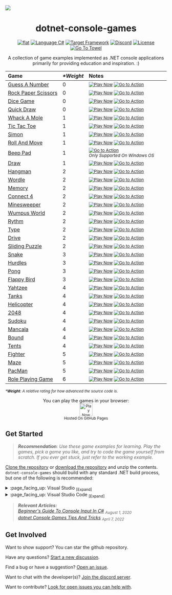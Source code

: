 <img src="https://github.com/ZacharyPatten/dotnet-console-games/blob/main/.github/resources/banner1.png?raw=true" />

<h1 align="center">
	dotnet-console-games
</h1>

<p align="center">
	<a href="https://github.com/ZacharyPatten/dotnet-console-games" alt="GitHub repo"><img alt="flat" src="https://raw.githubusercontent.com/ZacharyPatten/dotnet-console-games/main/.github/resources/github-repo-black.svg"></a>
	<a href="https://docs.microsoft.com/en-us/dotnet/csharp/"><img src="https://raw.githubusercontent.com/ZacharyPatten/dotnet-console-games/main/.github/resources/language-csharp.svg" title="Language C#" alt="Language C#"></a>
	<a href="https://dotnet.microsoft.com/download"><img src="https://raw.githubusercontent.com/ZacharyPatten/dotnet-console-games/main/.github/resources/dotnet-badge.svg" title="Target Framework" alt="Target Framework"></a>
	<a href="https://discord.gg/4XbQbwF" alt="Discord"><img src="https://raw.githubusercontent.com/ZacharyPatten/dotnet-console-games/main/.github/resources/discord-badge.svg" title="Go To Discord Server" alt="Discord"/></a>
	<a href="https://github.com/ZacharyPatten/dotnet-console-games/blob/main/LICENSE" alt="License"><img src="https://raw.githubusercontent.com/ZacharyPatten/dotnet-console-games/main/.github/resources/license-MIT-green.svg" title="Go To License" alt="License"/></a>
	<a href="https://github.com/ZacharyPatten/Towel"><img src="https://github.com/ZacharyPatten/Towel/blob/main/.github/Resources/UsingTowel.svg?raw=true" title="Go To Towel"></a>
</p>

<p align="center">
	A collection of game examples implemented as .NET console applications primarily for providing education and inspiration. :)
</p>

|Game|_\*Weight_|Notes&nbsp;&nbsp;&nbsp;&nbsp;&nbsp;&nbsp;&nbsp;&nbsp;&nbsp;&nbsp;&nbsp;&nbsp;&nbsp;&nbsp;&nbsp;&nbsp;&nbsp;&nbsp;&nbsp;&nbsp;&nbsp;&nbsp;&nbsp;&nbsp;&nbsp;&nbsp;&nbsp;&nbsp;&nbsp;&nbsp;&nbsp;&nbsp;&nbsp;&nbsp;&nbsp;&nbsp;&nbsp;&nbsp;&nbsp;&nbsp;&nbsp;&nbsp;&nbsp;&nbsp;&nbsp;&nbsp;&nbsp;&nbsp;&nbsp;&nbsp;&nbsp;&nbsp;&nbsp;&nbsp;&nbsp;&nbsp;&nbsp;&nbsp;&nbsp;&nbsp;&nbsp;&nbsp;&nbsp;&nbsp;&nbsp;&nbsp;&nbsp;&nbsp;&nbsp;&nbsp;|
|:-|:-|:-|
|[Guess&nbsp;A&nbsp;Number](https://github.com/ZacharyPatten/dotnet-console-games/tree/main/Projects/Guess%20A%20Number)|0|<sub><a href="https://zacharypatten.github.io/dotnet-console-games/Guess%20A%20Number" alt="Play Now"><img src="https://raw.githubusercontent.com/ZacharyPatten/dotnet-console-games/main/.github/resources/play-badge.svg" title="Play Now" alt="Play Now"/></a>&nbsp;<a href="https://github.com/ZacharyPatten/dotnet-console-games/actions"><img src="https://github.com/ZacharyPatten/dotnet-console-games/workflows/Guess%20A%20Number%20Build/badge.svg" title="Go to Action" alt="Go to Action"></a></sub>|
|[Rock&nbsp;Paper&nbsp;Scissors](https://github.com/ZacharyPatten/dotnet-console-games/tree/main/Projects/Rock%20Paper%20Scissors)|0|<sub><a href="https://zacharypatten.github.io/dotnet-console-games/Rock%20Paper%20Scissors" alt="Play Now"><img src="https://raw.githubusercontent.com/ZacharyPatten/dotnet-console-games/main/.github/resources/play-badge.svg" title="Play Now" alt="Play Now"/></a>&nbsp;<a href="https://github.com/ZacharyPatten/dotnet-console-games/actions"><img src="https://github.com/ZacharyPatten/dotnet-console-games/workflows/Rock%20Paper%20Scissors%20Build/badge.svg" title="Go to Action" alt="Go to Action"></a></sub>|
|[Dice&nbsp;Game](https://github.com/ZacharyPatten/dotnet-console-games/tree/main/Projects/Dice%20Game)|0|<sub><a href="https://zacharypatten.github.io/dotnet-console-games/Dice%20Game" alt="Play Now"><img src="https://raw.githubusercontent.com/ZacharyPatten/dotnet-console-games/main/.github/resources/play-badge.svg" title="Play Now" alt="Play Now"/></a>&nbsp;<a href="https://github.com/ZacharyPatten/dotnet-console-games/actions"><img src="https://github.com/ZacharyPatten/dotnet-console-games/workflows/Dice%20Game%20Build/badge.svg" title="Go to Action" alt="Go to Action"></a></sub>|
|[Quick&nbsp;Draw](https://github.com/ZacharyPatten/dotnet-console-games/tree/main/Projects/Quick%20Draw)|0|<sub><a href="https://zacharypatten.github.io/dotnet-console-games/Quick%20Draw" alt="Play Now"><img src="https://raw.githubusercontent.com/ZacharyPatten/dotnet-console-games/main/.github/resources/play-badge.svg" title="Play Now" alt="Play Now"/></a>&nbsp;<a href="https://github.com/ZacharyPatten/dotnet-console-games/actions"><img src="https://github.com/ZacharyPatten/dotnet-console-games/workflows/Quick%20Draw%20Build/badge.svg" title="Go to Action" alt="Go to Action"></a></sub>|
|[Whack&nbsp;A&nbsp;Mole](https://github.com/ZacharyPatten/dotnet-console-games/tree/main/Projects/Whack%20A%20Mole)|1|<sub><a href="https://zacharypatten.github.io/dotnet-console-games/Whack%20A%20Mole" alt="Play Now"><img src="https://raw.githubusercontent.com/ZacharyPatten/dotnet-console-games/main/.github/resources/play-badge.svg" title="Play Now" alt="Play Now"/></a>&nbsp;<a href="https://github.com/ZacharyPatten/dotnet-console-games/actions"><img src="https://github.com/ZacharyPatten/dotnet-console-games/workflows/Whack%20A%20Mole%20Build/badge.svg" title="Go to Action" alt="Go to Action"></a></sub>|
|[Tic&nbsp;Tac&nbsp;Toe](https://github.com/ZacharyPatten/dotnet-console-games/tree/main/Projects/Tic%20Tac%20Toe)|1|<sub><a href="https://zacharypatten.github.io/dotnet-console-games/Tic%20Tac%20Toe" alt="Play Now"><img src="https://raw.githubusercontent.com/ZacharyPatten/dotnet-console-games/main/.github/resources/play-badge.svg" title="Play Now" alt="Play Now"/></a>&nbsp;<a href="https://github.com/ZacharyPatten/dotnet-console-games/actions"><img src="https://github.com/ZacharyPatten/dotnet-console-games/workflows/Tic%20Tac%20Toe%20Build/badge.svg" title="Go to Action" alt="Go to Action"></a></sub>|
|[Simon](https://github.com/ZacharyPatten/dotnet-console-games/tree/main/Projects/Simon)|1|<sub><a href="https://zacharypatten.github.io/dotnet-console-games/Simon" alt="Play Now"><img src="https://raw.githubusercontent.com/ZacharyPatten/dotnet-console-games/main/.github/resources/play-badge.svg" title="Play Now" alt="Play Now"/></a>&nbsp;<a href="https://github.com/ZacharyPatten/dotnet-console-games/actions"><img src="https://github.com/ZacharyPatten/dotnet-console-games/workflows/Simon%20Build/badge.svg" title="Go to Action" alt="Go to Action"></a></sub>|
|[Roll&nbsp;And&nbsp;Move](https://github.com/ZacharyPatten/dotnet-console-games/tree/main/Projects/Roll%20And%20Move)|1|<sub><a href="https://zacharypatten.github.io/dotnet-console-games/Roll%20And%20Move" alt="Play Now"><img src="https://raw.githubusercontent.com/ZacharyPatten/dotnet-console-games/main/.github/resources/play-badge.svg" title="Play Now" alt="Play Now"/></a>&nbsp;<a href="https://github.com/ZacharyPatten/dotnet-console-games/actions"><img src="https://github.com/ZacharyPatten/dotnet-console-games/workflows/Roll%20And%20Move%20Build/badge.svg" title="Go to Action" alt="Go to Action"></a></sub>|
|[Beep&nbsp;Pad](https://github.com/ZacharyPatten/dotnet-console-games/tree/main/Projects/Beep%20Pad)|1|<sub><a href="https://github.com/ZacharyPatten/dotnet-console-games/actions"><img src="https://github.com/ZacharyPatten/dotnet-console-games/workflows/Beep%20Pad%20Build/badge.svg" title="Go to Action" alt="Go to Action"></a></sub><br/><sup>_Only&nbsp;Supported&nbsp;On&nbsp;Windows&nbsp;OS_</sup>|
|[Draw](https://github.com/ZacharyPatten/dotnet-console-games/tree/main/Projects/Draw)|1|<sub><a href="https://zacharypatten.github.io/dotnet-console-games/Draw" alt="Play Now"><img src="https://raw.githubusercontent.com/ZacharyPatten/dotnet-console-games/main/.github/resources/play-badge.svg" title="Play Now" alt="Play Now"/></a>&nbsp;<a href="https://github.com/ZacharyPatten/dotnet-console-games/actions"><img src="https://github.com/ZacharyPatten/dotnet-console-games/workflows/Draw%20Build/badge.svg" title="Go to Action" alt="Go to Action"></a></sub>|
|[Hangman](https://github.com/ZacharyPatten/dotnet-console-games/tree/main/Projects/Hangman)|2|<sub><a href="https://zacharypatten.github.io/dotnet-console-games/Hangman" alt="Play Now"><img src="https://raw.githubusercontent.com/ZacharyPatten/dotnet-console-games/main/.github/resources/play-badge.svg" title="Play Now" alt="Play Now"/></a>&nbsp;<a href="https://github.com/ZacharyPatten/dotnet-console-games/actions"><img src="https://github.com/ZacharyPatten/dotnet-console-games/workflows/Hangman%20Build/badge.svg" title="Go to Action" alt="Go to Action"></a></sub>|
|[Wordle](https://github.com/ZacharyPatten/dotnet-console-games/tree/main/Projects/Wordle)|2|<sub><a href="https://zacharypatten.github.io/dotnet-console-games/Wordle" alt="Play Now"><img src="https://raw.githubusercontent.com/ZacharyPatten/dotnet-console-games/main/.github/resources/play-badge.svg" title="Play Now" alt="Play Now"/></a>&nbsp;<a href="https://github.com/ZacharyPatten/dotnet-console-games/actions"><img src="https://github.com/ZacharyPatten/dotnet-console-games/workflows/Wordle%20Build/badge.svg" title="Go to Action" alt="Go to Action"></a></sub>|
|[Memory](https://github.com/ZacharyPatten/dotnet-console-games/tree/main/Projects/Memory)|2|<sub><a href="https://zacharypatten.github.io/dotnet-console-games/Memory" alt="Play Now"><img src="https://raw.githubusercontent.com/ZacharyPatten/dotnet-console-games/main/.github/resources/play-badge.svg" title="Play Now" alt="Play Now"/></a>&nbsp;<a href="https://github.com/ZacharyPatten/dotnet-console-games/actions"><img src="https://github.com/ZacharyPatten/dotnet-console-games/workflows/Memory%20Build/badge.svg" title="Go to Action" alt="Go to Action"></a></sub>|
|[Connect&nbsp;4](https://github.com/ZacharyPatten/dotnet-console-games/tree/main/Projects/Connect%204)|2|<sub><a href="https://zacharypatten.github.io/dotnet-console-games/Connect%204" alt="Play Now"><img src="https://raw.githubusercontent.com/ZacharyPatten/dotnet-console-games/main/.github/resources/play-badge.svg" title="Play Now" alt="Play Now"/></a>&nbsp;<a href="https://github.com/ZacharyPatten/dotnet-console-games/actions"><img src="https://github.com/ZacharyPatten/dotnet-console-games/workflows/Connect%204%20Build/badge.svg" title="Go to Action" alt="Go to Action"></a></sub>|
|[Minesweeper](https://github.com/ZacharyPatten/dotnet-console-games/tree/main/Projects/Minesweeper)|2|<sub><a href="https://zacharypatten.github.io/dotnet-console-games/Minesweeper" alt="Play Now"><img src="https://raw.githubusercontent.com/ZacharyPatten/dotnet-console-games/main/.github/resources/play-badge.svg" title="Play Now" alt="Play Now"/></a>&nbsp;<a href="https://github.com/ZacharyPatten/dotnet-console-games/actions"><img src="https://github.com/ZacharyPatten/dotnet-console-games/workflows/Minesweeper%20Build/badge.svg" title="Go to Action" alt="Go to Action"></a></sub>|
|[Wumpus&nbsp;World](https://github.com/ZacharyPatten/dotnet-console-games/tree/main/Projects/Wumpus%20World)|2|<sub><a href="https://zacharypatten.github.io/dotnet-console-games/Wumpus%20World" alt="Play Now"><img src="https://raw.githubusercontent.com/ZacharyPatten/dotnet-console-games/main/.github/resources/play-badge.svg" title="Play Now" alt="Play Now"/></a>&nbsp;<a href="https://github.com/ZacharyPatten/dotnet-console-games/actions"><img src="https://github.com/ZacharyPatten/dotnet-console-games/workflows/Wumpus%20World%20Build/badge.svg" title="Go to Action" alt="Go to Action"></a></sub>|
|[Rythm](https://github.com/ZacharyPatten/dotnet-console-games/tree/main/Projects/Rythm)|2|<sub><a href="https://zacharypatten.github.io/dotnet-console-games/Rythm" alt="Play Now"><img src="https://raw.githubusercontent.com/ZacharyPatten/dotnet-console-games/main/.github/resources/play-badge.svg" title="Play Now" alt="Play Now"/></a>&nbsp;<a href="https://github.com/ZacharyPatten/dotnet-console-games/actions"><img src="https://github.com/ZacharyPatten/dotnet-console-games/workflows/Rythm%20Build/badge.svg" title="Go to Action" alt="Go to Action"></a></sub>|
|[Type](https://github.com/ZacharyPatten/dotnet-console-games/tree/main/Projects/Type)|2|<sub><a href="https://zacharypatten.github.io/dotnet-console-games/Type" alt="Play Now"><img src="https://raw.githubusercontent.com/ZacharyPatten/dotnet-console-games/main/.github/resources/play-badge.svg" title="Play Now" alt="Play Now"/></a>&nbsp;<a href="https://github.com/ZacharyPatten/dotnet-console-games/actions"><img src="https://github.com/ZacharyPatten/dotnet-console-games/workflows/Type%20Build/badge.svg" title="Go to Action" alt="Go to Action"></a></sub>|
|[Drive](https://github.com/ZacharyPatten/dotnet-console-games/tree/main/Projects/Drive)|2|<sub><a href="https://zacharypatten.github.io/dotnet-console-games/Drive" alt="Play Now"><img src="https://raw.githubusercontent.com/ZacharyPatten/dotnet-console-games/main/.github/resources/play-badge.svg" title="Play Now" alt="Play Now"/></a>&nbsp;<a href="https://github.com/ZacharyPatten/dotnet-console-games/actions"><img src="https://github.com/ZacharyPatten/dotnet-console-games/workflows/Drive%20Build/badge.svg" title="Go to Action" alt="Go to Action"></a></sub>|
|[Sliding Puzzle](https://github.com/ZacharyPatten/dotnet-console-games/tree/main/Projects/Sliding%20Puzzle)|2|<sub><a href="https://zacharypatten.github.io/dotnet-console-games/Sliding%20Puzzle" alt="Play Now"><img src="https://raw.githubusercontent.com/ZacharyPatten/dotnet-console-games/main/.github/resources/play-badge.svg" title="Play Now" alt="Play Now"/></a>&nbsp;<a href="https://github.com/ZacharyPatten/dotnet-console-games/actions"><img src="https://github.com/ZacharyPatten/dotnet-console-games/workflows/Sliding%20Puzzle%20Build/badge.svg" title="Go to Action" alt="Go to Action"></a></sub>|
|[Snake](https://github.com/ZacharyPatten/dotnet-console-games/blob/main/Projects/Snake)|3|<sub><a href="https://zacharypatten.github.io/dotnet-console-games/Snake" alt="Play Now"><img src="https://raw.githubusercontent.com/ZacharyPatten/dotnet-console-games/main/.github/resources/play-badge.svg" title="Play Now" alt="Play Now"/></a>&nbsp;<a href="https://github.com/ZacharyPatten/dotnet-console-games/actions"><img src="https://github.com/ZacharyPatten/dotnet-console-games/workflows/Snake%20Build/badge.svg" title="Go to Action" alt="Go to Action"></a></sub>|
|[Hurdles](https://github.com/ZacharyPatten/dotnet-console-games/blob/main/Projects/Hurdles)|3|<sub><a href="https://zacharypatten.github.io/dotnet-console-games/Hurdles" alt="Play Now"><img src="https://raw.githubusercontent.com/ZacharyPatten/dotnet-console-games/main/.github/resources/play-badge.svg" title="Play Now" alt="Play Now"/></a>&nbsp;<a href="https://github.com/ZacharyPatten/dotnet-console-games/actions"><img src="https://github.com/ZacharyPatten/dotnet-console-games/workflows/Hurdles%20Build/badge.svg" title="Go to Action" alt="Go to Action"></a></sub>|
|[Pong](https://github.com/ZacharyPatten/dotnet-console-games/blob/main/Projects/Pong)|3|<sub><a href="https://zacharypatten.github.io/dotnet-console-games/Pong" alt="Play Now"><img src="https://raw.githubusercontent.com/ZacharyPatten/dotnet-console-games/main/.github/resources/play-badge.svg" title="Play Now" alt="Play Now"/></a>&nbsp;<a href="https://github.com/ZacharyPatten/dotnet-console-games/actions"><img src="https://github.com/ZacharyPatten/dotnet-console-games/workflows/Pong%20Build/badge.svg" title="Go to Action" alt="Go to Action"></a></sub>|
|[Flappy&nbsp;Bird](https://github.com/ZacharyPatten/dotnet-console-games/blob/main/Projects/Flappy%20Bird)|3|<sub><a href="https://zacharypatten.github.io/dotnet-console-games/Flappy%20Bird" alt="Play Now"><img src="https://raw.githubusercontent.com/ZacharyPatten/dotnet-console-games/main/.github/resources/play-badge.svg" title="Play Now" alt="Play Now"/></a>&nbsp;<a href="https://github.com/ZacharyPatten/dotnet-console-games/actions"><img src="https://github.com/ZacharyPatten/dotnet-console-games/workflows/Flappy%20Bird%20Build/badge.svg" title="Go to Action" alt="Go to Action"></a></sub>|
|[Yahtzee](https://github.com/ZacharyPatten/dotnet-console-games/blob/main/Projects/Yahtzee)|4|<sub><a href="https://zacharypatten.github.io/dotnet-console-games/Yahtzee" alt="Play Now"><img src="https://raw.githubusercontent.com/ZacharyPatten/dotnet-console-games/main/.github/resources/play-badge.svg" title="Play Now" alt="Play Now"/></a>&nbsp;<a href="https://github.com/ZacharyPatten/dotnet-console-games/actions"><img src="https://github.com/ZacharyPatten/dotnet-console-games/workflows/Yahtzee%20Build/badge.svg" title="Go to Action" alt="Go to Action"></a></sub>|
|[Tanks](https://github.com/ZacharyPatten/dotnet-console-games/blob/main/Projects/Tanks)|4|<sub><a href="https://zacharypatten.github.io/dotnet-console-games/Tanks" alt="Play Now"><img src="https://raw.githubusercontent.com/ZacharyPatten/dotnet-console-games/main/.github/resources/play-badge.svg" title="Play Now" alt="Play Now"/></a>&nbsp;<a href="https://github.com/ZacharyPatten/dotnet-console-games/actions"><img src="https://github.com/ZacharyPatten/dotnet-console-games/workflows/Tanks%20Build/badge.svg" title="Go to Action" alt="Go to Action"></a></sub>|
|[Helicopter](https://github.com/ZacharyPatten/dotnet-console-games/blob/main/Projects/Helicopter)|4|<sub><a href="https://zacharypatten.github.io/dotnet-console-games/Helicopter" alt="Play Now"><img src="https://raw.githubusercontent.com/ZacharyPatten/dotnet-console-games/main/.github/resources/play-badge.svg" title="Play Now" alt="Play Now"/></a>&nbsp;<a href="https://github.com/ZacharyPatten/dotnet-console-games/actions"><img src="https://github.com/ZacharyPatten/dotnet-console-games/workflows/Helicopter%20Build/badge.svg" title="Go to Action" alt="Go to Action"></a></sub>|
|[2048](https://github.com/ZacharyPatten/dotnet-console-games/blob/main/Projects/2048)|4|<sub><a href="https://zacharypatten.github.io/dotnet-console-games/2048" alt="Play Now"><img src="https://raw.githubusercontent.com/ZacharyPatten/dotnet-console-games/main/.github/resources/play-badge.svg" title="Play Now" alt="Play Now"/></a>&nbsp;<a href="https://github.com/ZacharyPatten/dotnet-console-games/actions"><img src="https://github.com/ZacharyPatten/dotnet-console-games/workflows/2048%20Build/badge.svg" title="Go to Action" alt="Go to Action"></a></sub>|
|[Sudoku](https://github.com/ZacharyPatten/dotnet-console-games/blob/main/Projects/Sudoku)|4|<sub><a href="https://zacharypatten.github.io/dotnet-console-games/Sudoku" alt="Play Now"><img src="https://raw.githubusercontent.com/ZacharyPatten/dotnet-console-games/main/.github/resources/play-badge.svg" title="Play Now" alt="Play Now"/></a>&nbsp;<a href="https://github.com/ZacharyPatten/dotnet-console-games/actions"><img src="https://github.com/ZacharyPatten/dotnet-console-games/workflows/Sudoku%20Build/badge.svg" title="Go to Action" alt="Go to Action"></a></sub>|
|[Mancala](https://github.com/ZacharyPatten/dotnet-console-games/blob/main/Projects/Mancala)|4|<sub><a href="https://zacharypatten.github.io/dotnet-console-games/Mancala" alt="Play Now"><img src="https://raw.githubusercontent.com/ZacharyPatten/dotnet-console-games/main/.github/resources/play-badge.svg" title="Play Now" alt="Play Now"/></a>&nbsp;<a href="https://github.com/ZacharyPatten/dotnet-console-games/actions"><img src="https://github.com/ZacharyPatten/dotnet-console-games/workflows/Mancala%20Build/badge.svg" title="Go to Action" alt="Go to Action"></a></sub>|
|[Bound](https://github.com/ZacharyPatten/dotnet-console-games/blob/main/Projects/Bound)|4|<sub><a href="https://zacharypatten.github.io/dotnet-console-games/Bound" alt="Play Now"><img src="https://raw.githubusercontent.com/ZacharyPatten/dotnet-console-games/main/.github/resources/play-badge.svg" title="Play Now" alt="Play Now"/></a>&nbsp;<a href="https://github.com/ZacharyPatten/dotnet-console-games/actions"><img src="https://github.com/ZacharyPatten/dotnet-console-games/workflows/Bound%20Build/badge.svg" title="Go to Action" alt="Go to Action"></a></sub>|
|[Tents](https://github.com/ZacharyPatten/dotnet-console-games/blob/main/Projects/Tents)|4|<sub><a href="https://zacharypatten.github.io/dotnet-console-games/Tents" alt="Play Now"><img src="https://raw.githubusercontent.com/ZacharyPatten/dotnet-console-games/main/.github/resources/play-badge.svg" title="Play Now" alt="Play Now"/></a>&nbsp;<a href="https://github.com/ZacharyPatten/dotnet-console-games/actions"><img src="https://github.com/ZacharyPatten/dotnet-console-games/workflows/Tents%20Build/badge.svg" title="Go to Action" alt="Go to Action"></a></sub>|
|[Fighter](https://github.com/ZacharyPatten/dotnet-console-games/blob/main/Projects/Fighter)|5|<sub><a href="https://zacharypatten.github.io/dotnet-console-games/Fighter" alt="Play Now"><img src="https://raw.githubusercontent.com/ZacharyPatten/dotnet-console-games/main/.github/resources/play-badge.svg" title="Play Now" alt="Play Now"/></a>&nbsp;<a href="https://github.com/ZacharyPatten/dotnet-console-games/actions"><img src="https://github.com/ZacharyPatten/dotnet-console-games/workflows/Fighter%20Build/badge.svg" title="Go to Action" alt="Go to Action"></a></sub>|
|[Maze](https://github.com/ZacharyPatten/dotnet-console-games/blob/main/Projects/Maze)|5|<sub><a href="https://zacharypatten.github.io/dotnet-console-games/Maze" alt="Play Now"><img src="https://raw.githubusercontent.com/ZacharyPatten/dotnet-console-games/main/.github/resources/play-badge.svg" title="Play Now" alt="Play Now"/></a>&nbsp;<a href="https://github.com/ZacharyPatten/dotnet-console-games/actions"><img src="https://github.com/ZacharyPatten/dotnet-console-games/workflows/Maze%20Build/badge.svg" title="Go to Action" alt="Go to Action"></a></sub>|
|[PacMan](https://github.com/ZacharyPatten/dotnet-console-games/blob/main/Projects/PacMan)|5|<sub><a href="https://zacharypatten.github.io/dotnet-console-games/PacMan" alt="Play Now"><img src="https://raw.githubusercontent.com/ZacharyPatten/dotnet-console-games/main/.github/resources/play-badge.svg" title="Play Now" alt="Play Now"/></a>&nbsp;<a href="https://github.com/ZacharyPatten/dotnet-console-games/actions"><img src="https://github.com/ZacharyPatten/dotnet-console-games/workflows/PacMan%20Build/badge.svg" title="Go to Action" alt="Go to Action"></a></sub>|
|[Role&nbsp;Playing&nbsp;Game](https://github.com/ZacharyPatten/dotnet-console-games/blob/main/Projects/Role%20Playing%20Game)|6|<sub><a href="https://zacharypatten.github.io/dotnet-console-games/Role%20Playing%20Game" alt="Play Now"><img src="https://raw.githubusercontent.com/ZacharyPatten/dotnet-console-games/main/.github/resources/play-badge.svg" title="Play Now" alt="Play Now"/></a>&nbsp;<a href="https://github.com/ZacharyPatten/dotnet-console-games/actions"><img src="https://github.com/ZacharyPatten/dotnet-console-games/workflows/Role%20Playing%20Game%20Build/badge.svg" title="Go to Action" alt="Go to Action"></a></sub>|

<sup>_\***Weight**: A relative rating for how advanced the source code is._</sup>

<p align="center">
	You can play the games in your browser:
	<br />
	<a href="https://zacharypatten.github.io/dotnet-console-games" alt="Play Now">
		<sub><img height="40"src="https://raw.githubusercontent.com/ZacharyPatten/dotnet-console-games/main/.github/resources/play-badge.svg" title="Play Now" alt="Play Now"/></sub>
	</a>
	<br />
	<sup>Hosted On GitHub Pages</sup>
</p>

## Get Started

> _**Recommendation**: Use these game examples for learning. Play the games, pick a game you like, and try to code the game yourself from scratch. If you ever get stuck, just refer to the working example._

[Clone the repository](https://docs.github.com/en/repositories/creating-and-managing-repositories/cloning-a-repository) or [download the repository](https://github.com/ZacharyPatten/dotnet-console-games/archive/main.zip) and unzip the contents. `dotnet-console-games` should build with any standard .NET build process, but one of the following is recommended:

<details>
<summary>
:page_facing_up: Visual Studio <sub>[Expand]</sub>
</summary>
<p>

> 1. Install [Visual Studio](https://visualstudio.microsoft.com/) if not already installed.
>
> 2. Open the <sub><a href="dotnet-console-games.slnf"><img src="https://raw.githubusercontent.com/ZacharyPatten/dotnet-console-games/main/.github/resources/file-16.svg" title="File"></a></sub> **`dotnet-console-games.slnf`** file in Visual Studio.
>
> _**Note** This is optional, but [here are some recommended settings you change in Visual Studio](https://gist.github.com/ZacharyPatten/693f35653f6c21fbe6c85444792e524b)._

</p>
</details>

<details>
<summary>
:page_facing_up: Visual Studio Code <sub>[Expand]</sub>
</summary>
<p>

> 1. Install the [.NET SDK](https://dotnet.microsoft.com/download) if not already installed.
>
> 2. Install [Visual Studio Code](https://visualstudio.microsoft.com/) if not already installed.
>
> 3. Open the <sub><a href="#"><img src="https://raw.githubusercontent.com/ZacharyPatten/dotnet-console-games/main/.github/resources/file-directory-16.svg" title="Directory"></a></sub> **`root folder`** of the repository in Visual Studio Code.
>
> _**Note** The following files are included in the repository:_
> - `.vscode/extensions.json` <sub>recommends Vistual Studio Code extension dependencies</sub>
> - `.vscode/launch.json` <sub>includes the configurations for debugging the examples</sub>
> - `.vscode/settings.json` <sub>automatically applies settings to the workspace</sub>
> - `.vscode/tasks.json` <sub>includes the commands to build the projects</sub>
>
> _**Note** You will be prompted to install the necessary Visual Studio Code extensions when you open the folder:_
> - **ms-dotnettools.csharp** <sub>C# support</sub>

</p>
</details>

> _**Relevant Articles:**_<br/>
> _[Beginner's Guide To Console Input In C#](https://github.com/ZacharyPatten/ZacharyPatten/blob/main/Articles/2020-08-01.md) <sub>August 1, 2020</sub>_<br/>
> _[dotnet Console Games Tips And Tricks](https://github.com/ZacharyPatten/ZacharyPatten/blob/main/Articles/2022-04-07.md) <sub>April 7, 2022</sub>_

## Get Involved

Want to show support? You can star the github repository.

Have any questions? [Start a new discussion](https://github.com/ZacharyPatten/dotnet-console-games/discussions/new).

Find a bug or have a suggestion? [Open an issue](https://github.com/ZacharyPatten/dotnet-console-games/issues/new).

Want to chat with the developer(s)? [Join the discord server](https://discord.gg/4XbQbwF).

Want to contribute? [Look for open issues you can help with](https://github.com/ZacharyPatten/dotnet-console-games/issues).
